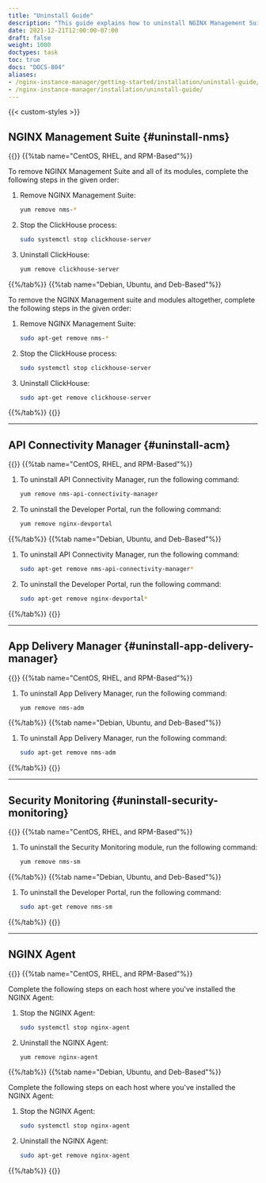 ```yaml
---
title: "Uninstall Guide"
description: "This guide explains how to uninstall NGINX Management Suite, including Instance Manager and API Connectivity Manager."
date: 2021-12-21T12:00:00-07:00
draft: false 
weight: 1000 
doctypes: task
toc: true
docs: "DOCS-804"
aliases:
- /nginx-instance-manager/getting-started/installation/uninstall-guide/
- /nginx-instance-manager/installation/uninstall-guide/
---
```



{{< custom-styles >}}

## NGINX Management Suite {#uninstall-nms}

{{<tabs name="uninstall_nms">}}
{{%tab name="CentOS, RHEL, and RPM-Based"%}}

To remove NGINX Management Suite and all of its modules, complete the following steps in the given order:

1. Remove NGINX Management Suite:

   ```bash
   yum remove nms-*
   ```

2. Stop the ClickHouse process:

   ```bash
   sudo systemctl stop clickhouse-server
   ```

3. Uninstall ClickHouse:

   ```bash
   yum remove clickhouse-server
   ```

{{%/tab%}}
{{%tab name="Debian, Ubuntu, and Deb-Based"%}}

To remove the NGINX Management suite and modules altogether, complete the following steps in the given order:

1. Remove NGINX Management Suite:

   ```bash
   sudo apt-get remove nms-*
   ```

2. Stop the ClickHouse process:

   ```bash
   sudo systemctl stop clickhouse-server
   ```

3. Uninstall ClickHouse:

   ```bash
   sudo apt-get remove clickhouse-server
   ```

{{%/tab%}}
{{</tabs>}}

---

## API Connectivity Manager {#uninstall-acm}

{{<tabs name="uninstall_acm">}}
{{%tab name="CentOS, RHEL, and RPM-Based"%}}

1. To uninstall API Connectivity Manager, run the following command:

   ```bash
   yum remove nms-api-connectivity-manager
   ```

2. To uninstall the Developer Portal, run the following command:

   ```bash
   yum remove nginx-devportal
   ```

{{%/tab%}}
{{%tab name="Debian, Ubuntu, and Deb-Based"%}}

1. To uninstall API Connectivity Manager, run the following command:

   ```bash
   sudo apt-get remove nms-api-connectivity-manager*
   ```

2. To uninstall the Developer Portal, run the following command:

   ```bash
   sudo apt-get remove nginx-devportal*
   ```

{{%/tab%}}
{{</tabs>}}

---

## App Delivery Manager {#uninstall-app-delivery-manager}

{{<tabs name="uninstall_app_delivery_manager">}}
{{%tab name="CentOS, RHEL, and RPM-Based"%}}

1. To uninstall App Delivery Manager, run the following command:

   ```bash
   yum remove nms-adm
   ```

{{%/tab%}}
{{%tab name="Debian, Ubuntu, and Deb-Based"%}}

1. To uninstall App Delivery Manager, run the following command:

   ```bash
   sudo apt-get remove nms-adm
   ```

{{%/tab%}}
{{</tabs>}}

---

## Security Monitoring {#uninstall-security-monitoring}

{{<tabs name="uninstall_security_monitoring">}}
{{%tab name="CentOS, RHEL, and RPM-Based"%}}

1. To uninstall the Security Monitoring module, run the following command:

   ```bash
   yum remove nms-sm
   ```

{{%/tab%}}
{{%tab name="Debian, Ubuntu, and Deb-Based"%}}

1. To uninstall the Developer Portal, run the following command:

   ```bash
   sudo apt-get remove nms-sm
   ```

{{%/tab%}}
{{</tabs>}}

---

## NGINX Agent

{{<tabs name="uninstall_agent">}}
{{%tab name="CentOS, RHEL, and RPM-Based"%}}

Complete the following steps on each host where you've installed the NGINX Agent:

1. Stop the NGINX Agent:

   ```bash
   sudo systemctl stop nginx-agent
   ```

2. Uninstall the NGINX Agent:

   ```bash
   yum remove nginx-agent
   ```

{{%/tab%}}
{{%tab name="Debian, Ubuntu, and Deb-Based"%}}

Complete the following steps on each host where you've installed the NGINX Agent:

1. Stop the NGINX Agent:

   ```bash
   sudo systemctl stop nginx-agent
   ```

2. Uninstall the NGINX Agent:

   ```bash
   sudo apt-get remove nginx-agent
   ```

{{%/tab%}}
{{</tabs>}}
